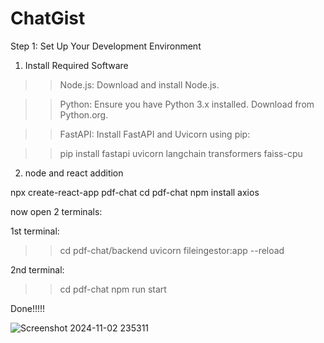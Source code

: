 # ChatGist

Step 1: Set Up Your Development Environment

1. Install Required Software

>> Node.js: Download and install Node.js.

>> Python: Ensure you have Python 3.x installed. Download from Python.org.

>> FastAPI: Install FastAPI and Uvicorn using pip:

>> pip install fastapi uvicorn langchain transformers faiss-cpu

2. node and react addition
   
npx create-react-app pdf-chat
cd pdf-chat
npm install axios


now open 2 terminals:

1st terminal: 
>> cd pdf-chat/backend
>> uvicorn fileingestor:app --reload

2nd terminal:
>> cd pdf-chat
>> npm run start


Done!!!!!




![Screenshot 2024-11-02 235311](https://github.com/user-attachments/assets/3a6d566c-6ba8-43a5-9819-5d72b7711367)

